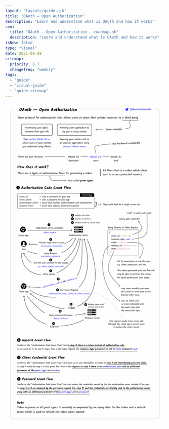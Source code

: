 ```yaml
---
layout: "layouts/guide.njk"
title: "OAuth — Open Authorization"
description: "Learn and understand what is OAuth and how it works"
seo:
  title: "OAuth — Open Authorization - roadmap.sh"
  description: "Learn and understand what is OAuth and how it works"
isNew: false
type: "visual"
date: 2021-06-28
sitemap:
  priority: 0.7
  changefreq: "weekly"
tags:
  - "guide"
  - "visual-guide"
  - "guide-sitemap"
---
```


[![](/guides/oauth.png)](/guides/oauth.png)

